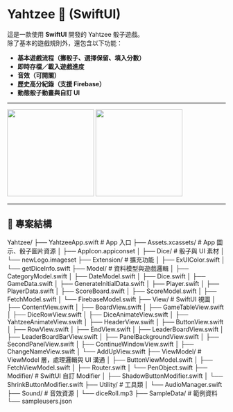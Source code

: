 

# Yahtzee 🎲 (SwiftUI)

這是一款使用 **SwiftUI** 開發的 Yahtzee 骰子遊戲。  
除了基本的遊戲規則外，還包含以下功能：
- **基本遊戲流程（擲骰子、選擇保留、填入分數）**
- **即時存檔／載入遊戲進度**
- **音效（可開關）**
- **歷史高分紀錄（支援 Firebase）**
- **動態骰子動畫與自訂 UI**

---
<img src="https://github.com/user-attachments/assets/7fd5cbfa-f469-40e7-9f8f-c167fde70ef7" width="200"/>
<img src="https://github.com/user-attachments/assets/af604d45-1773-4b69-9399-04f827ba6b98" width="200"/>

---

## 📂 專案結構

Yahtzee/
├── YahtzeeApp.swift # App 入口
├── Assets.xcassets/ # App 圖示、骰子圖片資源
│ ├── AppIcon.appiconset
│ ├── Dice/ # 骰子與 UI 素材
│ └── newLogo.imageset
├── Extension/ # 擴充功能
│ ├── ExUIColor.swift
│ └── getDiceInfo.swift
├── Model/ # 資料模型與遊戲邏輯
│ ├── CategoryModel.swift
│ ├── DateModel.swift
│ ├── Dice.swift
│ ├── GameData.swift
│ ├── GenerateInitialData.swift
│ ├── Player.swift
│ ├── PlayerData.swift
│ ├── ScoreBoard.swift
│ ├── ScoreModel.swift
│ ├── FetchModel.swift
│ └── FirebaseModel.swift
├── View/ # SwiftUI 視圖
│ ├── ContentView.swift
│ ├── BoardView.swift
│ ├── GameTableView.swift
│ ├── DiceRowView.swift
│ ├── DiceAnimateView.swift
│ ├── YahtzeeAnimateView.swift
│ ├── HeaderView.swift
│ ├── ButtonView.swift
│ ├── RowView.swift
│ ├── EndView.swift
│ ├── LeaderBoardView.swift
│ ├── LeaderBoardBarView.swift
│ ├── PanelBackgroundView.swift
│ ├── SecondPanelView.swift
│ ├── ContinueWindowView.swift
│ ├── ChangeNameView.swift
│ └── AddUpView.swift
├── ViewModel/ # ViewModel 層，處理邏輯與 UI 溝通
│ ├── ButtonViewModel.swift
│ ├── FetchViewModel.swift
│ ├── Router.swift
│ └── PenObject.swift
├── Modifier/ # SwiftUI 自訂 Modifier
│ ├── ShadowButtonModifier.swift
│ └── ShrinkButtonModifier.swift
├── Utility/ # 工具類
│ └── AudioManager.swift
├── Sound/ # 音效資源
│ └── diceRoll.mp3
├── SampleData/ # 範例資料
  └── sampleusers.json
